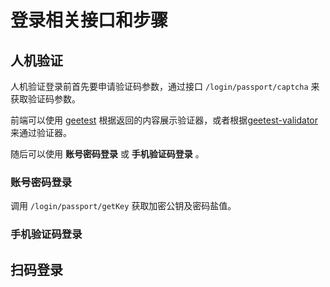 # 登录相关接口和步骤

## 人机验证

人机验证登录前首先要申请验证码参数，通过接口 `/login/passport/captcha` 来获取验证码参数。

前端可以使用 [geetest](https://docs.geetest.com/sensebot/deploy/client/web#%E5%AE%89%E8%A3%85) 根据返回的内容展示验证器，或者根据[geetest-validator](https://github.com/kuresaru/geetest-validator)来通过验证器。

随后可以使用 **账号密码登录** 或 **手机验证码登录** 。

### 账号密码登录

调用 `/login/passport/getKey` 获取加密公钥及密码盐值。

### 手机验证码登录

## 扫码登录
